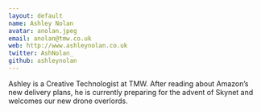 ```yaml
---
layout: default
name: Ashley Nolan
avatar: anolan.jpeg
email: anolan@tmw.co.uk
web: http://www.ashleynolan.co.uk
twitter: AshNolan_
github: ashleynolan
---
```

Ashley is a Creative Technologist at TMW.  After reading about Amazon’s new delivery plans, he is currently preparing for the advent of Skynet and welcomes our new drone overlords.
